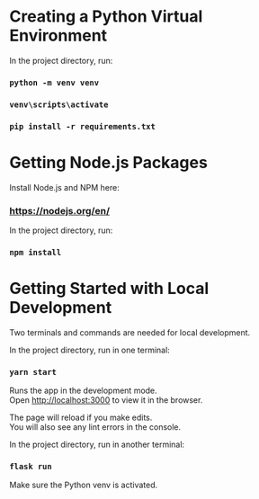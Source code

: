 # Creating a Python Virtual Environment

In the project directory, run:

### `python -m venv venv`
### `venv\scripts\activate`
### `pip install -r requirements.txt`



# Getting Node.js Packages

Install Node.js and NPM here:

### https://nodejs.org/en/

In the project directory, run:

###  `npm install`



# Getting Started with Local Development

Two terminals and commands are needed for local development.

In the project directory, run in one terminal:

### `yarn start`

Runs the app in the development mode.\
Open [http://localhost:3000](http://localhost:3000) to view it in the browser.

The page will reload if you make edits.\
You will also see any lint errors in the console.

In the project directory, run in another terminal:
### `flask run`
Make sure the Python venv is activated.

